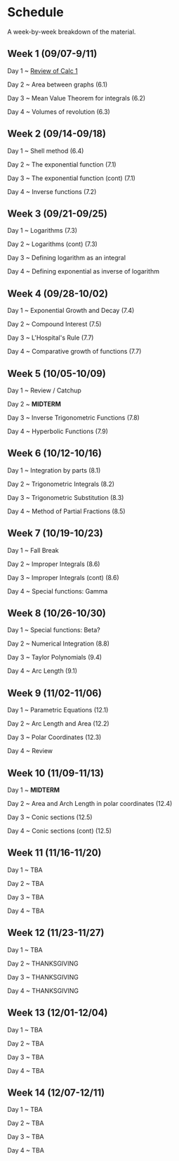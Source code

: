 # Schedule

A week-by-week breakdown of the material.

## Week  1 (09/07-9/11)

Day 1
  ~ [Review of Calc 1](notes/calc1_review.md)

Day 2
  ~ Area between graphs (6.1)

Day 3
  ~ Mean Value Theorem for integrals (6.2)

Day 4
  ~ Volumes of revolution (6.3)

## Week  2 (09/14-09/18)

Day 1
  ~ Shell method (6.4)

Day 2
  ~ The exponential function (7.1)

Day 3
  ~ The exponential function (cont) (7.1)

Day 4
  ~ Inverse functions (7.2)

## Week  3 (09/21-09/25)

Day 1
  ~ Logarithms (7.3)

Day 2
  ~ Logarithms (cont) (7.3)

Day 3
  ~ Defining logarithm as an integral

Day 4
  ~ Defining exponential as inverse of logarithm

## Week  4 (09/28-10/02)

Day 1
  ~ Exponential Growth and Decay (7.4)

Day 2
  ~ Compound Interest (7.5)

Day 3
  ~ L'Hospital's Rule (7.7)

Day 4
  ~ Comparative growth of functions (7.7)

## Week  5 (10/05-10/09)

Day 1
  ~ Review / Catchup

Day 2
  ~ **MIDTERM**

Day 3
  ~ Inverse Trigonometric Functions (7.8)

Day 4
  ~ Hyperbolic Functions (7.9)

## Week  6 (10/12-10/16)

Day 1
  ~ Integration by parts (8.1)

Day 2
  ~ Trigonometric Integrals (8.2)

Day 3
  ~ Trigonometric Substitution (8.3)

Day 4
  ~ Method of Partial Fractions (8.5)

## Week  7 (10/19-10/23)

Day 1
  ~ Fall Break

Day 2
  ~ Improper Integrals (8.6)

Day 3
  ~ Improper Integrals (cont) (8.6)

Day 4
  ~ Special functions: Gamma

## Week  8 (10/26-10/30)

Day 1
  ~ Special functions: Beta?

Day 2
  ~ Numerical Integration (8.8)

Day 3
  ~ Taylor Polynomials (9.4)

Day 4
  ~ Arc Length (9.1)

## Week  9 (11/02-11/06)

Day 1
  ~ Parametric Equations (12.1)

Day 2
  ~ Arc Length and Area (12.2)

Day 3
  ~ Polar Coordinates (12.3)

Day 4
  ~ Review

## Week 10 (11/09-11/13)

Day 1
  ~ **MIDTERM**

Day 2
  ~ Area and Arch Length in polar coordinates (12.4)

Day 3
  ~ Conic sections (12.5)

Day 4
  ~ Conic sections (cont) (12.5)

## Week 11 (11/16-11/20)

Day 1
  ~ TBA

Day 2
  ~ TBA

Day 3
  ~ TBA

Day 4
  ~ TBA


## Week 12 (11/23-11/27)

Day 1
  ~ TBA

Day 2
  ~ THANKSGIVING

Day 3
  ~ THANKSGIVING

Day 4
  ~ THANKSGIVING


## Week 13 (12/01-12/04)

Day 1
  ~ TBA

Day 2
  ~ TBA

Day 3
  ~ TBA

Day 4
  ~ TBA

## Week 14 (12/07-12/11)

Day 1
  ~ TBA

Day 2
  ~ TBA

Day 3
  ~ TBA

Day 4
  ~ TBA
